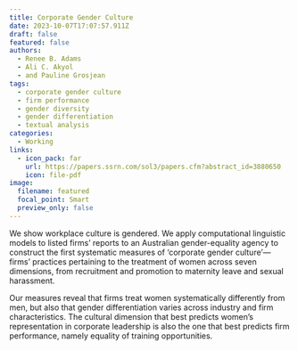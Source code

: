 ```yaml
---
title: Corporate Gender Culture
date: 2023-10-07T17:07:57.911Z
draft: false
featured: false
authors:
  - Renee B. Adams
  - Ali C. Akyol
  - and Pauline Grosjean
tags:
  - corporate gender culture
  - firm performance
  - gender diversity
  - gender differentiation
  - textual analysis
categories:
  - Working
links:
  - icon_pack: far
    url: https://papers.ssrn.com/sol3/papers.cfm?abstract_id=3880650
    icon: file-pdf
image:
  filename: featured
  focal_point: Smart
  preview_only: false
---
```

We show workplace culture is gendered. We apply computational linguistic models to listed firms’ reports to an Australian gender-equality agency to construct the first systematic measures of ‘corporate gender culture’—firms’ practices pertaining to the treatment of women across seven dimensions, from recruitment and promotion to maternity leave and sexual harassment.


Our measures reveal that firms treat women systematically differently from men, but also that gender differentiation varies across industry and firm characteristics. The cultural dimension that best predicts women’s representation in corporate leadership is also the one that best predicts firm performance, namely equality of training opportunities.